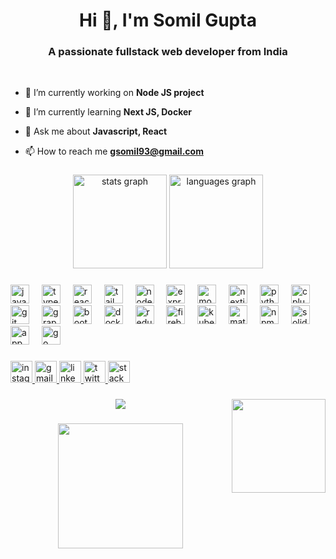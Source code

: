 <h1 align="center">Hi 👋, I'm Somil Gupta</h1>
<h3 align="center">A passionate fullstack web developer from India</h3>
<br>

- 🔭 I’m currently working on **Node JS project**

- 🌱 I’m currently learning **Next JS, Docker**

- 💬 Ask me about **Javascript, React**

- 📫 How to reach me **gsomil93@gmail.com**

###

<div align="center">
  <img src="https://github-readme-stats.vercel.app/api?username=Somilg11&hide_title=false&hide_rank=false&show_icons=true&include_all_commits=true&count_private=true&disable_animations=false&theme=dracula&locale=en&hide_border=false" height="150" alt="stats graph"  />
  <img src="https://github-readme-stats.vercel.app/api/top-langs?username=Somilg11&locale=en&hide_title=false&layout=compact&card_width=320&langs_count=5&theme=dracula&hide_border=false" height="150" alt="languages graph"  />
</div>

###

<div align="left">
  <img src="https://cdn.jsdelivr.net/gh/devicons/devicon/icons/javascript/javascript-original.svg" height="30" alt="javascript logo"  />
  <img width="12" />
  <img src="https://cdn.jsdelivr.net/gh/devicons/devicon/icons/typescript/typescript-original.svg" height="30" alt="typescript logo"  />
  <img width="12" />
  <img src="https://cdn.jsdelivr.net/gh/devicons/devicon/icons/react/react-original.svg" height="30" alt="react logo"  />
  <img width="12" />
  <img src="https://cdn.simpleicons.org/tailwindcss/06B6D4" height="30" alt="tailwindcss logo" />
  <img width="12" />
  <img src="https://skillicons.dev/icons?i=nodejs" height="30" alt="nodejs logo" />
  <img width="12" />
  <img src="https://skillicons.dev/icons?i=express" height="30" alt="express logo" />
  <img width="12" />
  <img src="https://skillicons.dev/icons?i=mongodb" height="30" alt="mongodb logo" />
  <img width="12" />
  <img src="https://cdn.jsdelivr.net/gh/devicons/devicon/icons/nextjs/nextjs-original.svg" height="30" alt="nextjs logo"  />
  <img width="12" />
  <img src="https://cdn.jsdelivr.net/gh/devicons/devicon/icons/python/python-original.svg" height="30" alt="python logo"  />
  <img width="12" />
  <img src="https://cdn.jsdelivr.net/gh/devicons/devicon/icons/cplusplus/cplusplus-original.svg" height="30" alt="cplusplus logo"  />
  <img width="12" />
  <img src="https://cdn.jsdelivr.net/gh/devicons/devicon/icons/git/git-original.svg" height="30" alt="git logo"  />
  <img width="12" />
  <img src="https://cdn.jsdelivr.net/gh/devicons/devicon/icons/graphql/graphql-plain.svg" height="30" alt="graphql logo"  />
  <img width="12" />
  <img src="https://cdn.jsdelivr.net/gh/devicons/devicon/icons/bootstrap/bootstrap-original.svg" height="30" alt="bootstrap logo"  />
  <img width="12" />
  <img src="https://cdn.simpleicons.org/docker/2496ED" height="30" alt="docker logo" />
<img width="12" />
<img src="https://cdn.jsdelivr.net/gh/devicons/devicon/icons/redux/redux-original.svg" height="30" alt="redux logo" />
<img width="12" />
<img src="https://skillicons.dev/icons?i=firebase" height="30" alt="firebase logo" />
<img width="12" />
<img src="https://cdn.jsdelivr.net/gh/devicons/devicon/icons/kubernetes/kubernetes-plain.svg" height="30" alt="kubernetes logo" />
<img width="12" />
<img src="https://cdn.jsdelivr.net/gh/devicons/devicon/icons/materialui/materialui-original.svg" height="30" alt="materialui logo" />
<img width="12" />
<img src="https://cdn.jsdelivr.net/gh/devicons/devicon/icons/npm/npm-original-wordmark.svg" height="30" alt="npm logo" />
<img width="12" />
<img src="https://skillicons.dev/icons?i=solidity" height="30" alt="solidity logo" />
<img width="12" />
<!-- <img src="https://skillicons.dev/icons?i=aws" height="30" alt="amazonwebservices logo" />
<img width="12" /> -->
<img src="https://cdn.simpleicons.org/appwrite/F02E65" height="30" alt="appwrite logo" />
<img width="12" />
<img src="https://cdn.jsdelivr.net/gh/devicons/devicon/icons/go/go-original.svg" height="30" alt="go logo" />
</div>

###

<div align="left">
  <a href="https://www.instagram.com/somil_1101/" target="_blank">
    <img src="https://img.shields.io/static/v1?message=Instagram&logo=instagram&label=&color=E4405F&logoColor=white&labelColor=&style=for-the-badge" height="35" alt="instagram logo"  />
  </a>
  <a href="gsomil93@gmail.com" target="_blank">
    <img src="https://img.shields.io/static/v1?message=Gmail&logo=gmail&label=&color=D14836&logoColor=white&labelColor=&style=for-the-badge" height="35" alt="gmail logo"  />
  </a>
  <a href="https://www.linkedin.com/in/somil-gupta-3740ab27b/" target="_blank">
    <img src="https://img.shields.io/static/v1?message=LinkedIn&logo=linkedin&label=&color=0077B5&logoColor=white&labelColor=&style=for-the-badge" height="35" alt="linkedin logo"  />
  </a>
  <a href="https://x.com/somil_1101" target="_blank">
    <img src="https://img.shields.io/static/v1?message=Twitter&logo=twitter&label=&color=1DA1F2&logoColor=white&labelColor=&style=for-the-badge" height="35" alt="twitter logo"  />
  </a>
  <a href="https://stackoverflow.com/users/23076150/somil-gupta" target="_blank">
    <img src="https://img.shields.io/static/v1?message=Stackoverflow&logo=stackoverflow&label=&color=FE7A16&logoColor=white&labelColor=&style=for-the-badge" height="35" alt="stackoverflow logo"  />
  </a>
</div>

###

<img align="right" height="150" src="https://media.giphy.com/media/E8GfFH47PKeyI/giphy.gif"  />

###

<div align="center">
  <img src="https://profile-counter.glitch.me/Somilg11/count.svg?"  />
</div>

###

<div align="center">
  <img height="200" src="https://media.giphy.com/media/wwg1suUiTbCY8H8vIA/giphy.gif?cid=790b7611xmwcs1vafdf88a6xar2xq86m74px329uo2pru4f9&ep=v1_gifs_search&rid=giphy.gif&ct=g"  />
</div>

###
